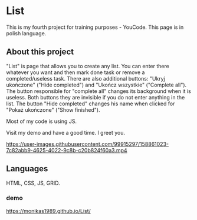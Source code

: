 # List
This is my fourth project for training purposes - YouCode. This page is in polish language. 
## About this project
"List" is page that allows you to create any list. You can enter there whatever you want and then mark done task or remove a completed/useless task.
There are also additional buttons: "Ukryj ukończone" ("Hide completed") and "Ukończ wszystkie" ("Complete all"). The button responsible for "complete all"
changes its background when it is useless. Both buttons they are invisible if you do not enter anything in the list. The button "Hide completed" changes his name when clicked for "Pokaż ukończone" ("Show finished"). 

Most of my code is using JS. 

Visit my demo and have a good time. I greet you.



https://user-images.githubusercontent.com/99915297/158861023-7c82abb9-4625-4022-9c8b-c20b824f60a3.mp4







    
## Languages
HTML, CSS, JS, GRID.
### demo
https://monikas1989.github.io/List/
